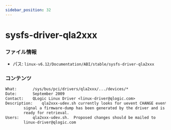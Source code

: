 ```yaml
---
sidebar_position: 32
---
```

# sysfs-driver-qla2xxx

### ファイル情報

- パス: `linux-v6.12/Documentation/ABI/stable/sysfs-driver-qla2xxx`

### コンテンツ

```txt
What:		/sys/bus/pci/drivers/qla2xxx/.../devices/*
Date:		September 2009
Contact:	QLogic Linux Driver <linux-driver@qlogic.com>
Description:	qla2xxx-udev.sh currently looks for uevent CHANGE events to
		signal a firmware-dump has been generated by the driver and is
		ready for retrieval.
Users:		qla2xxx-udev.sh.  Proposed changes should be mailed to
		linux-driver@qlogic.com

```
